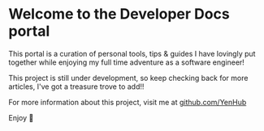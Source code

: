 # Welcome to the Developer Docs portal

This portal is a curation of personal tools, tips & guides I have lovingly put together while enjoying my full time adventure as a software engineer!

This project is still under development, so keep checking back for more articles, I've got a treasure trove to add!!

For more information about this project, visit me at [github.com/YenHub](https://github.com/YenHub/developer-docs)

Enjoy 🚀